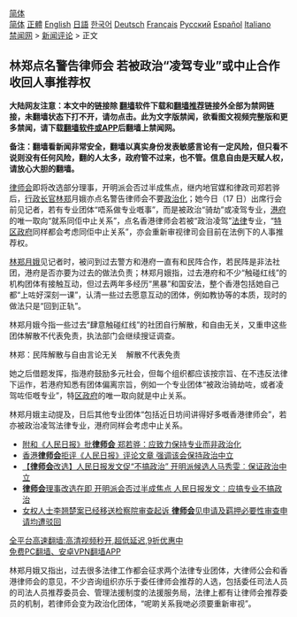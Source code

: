  <!-- 面包屑导航 --> <div class="breadcrumb"><!-- GTranslate: https://gtranslate.io/ -->  <div class="switcher notranslate">  <div class="selected">  <a href="#" onclick="return false;"> 简体</a>  </div>  <div class="option">  <a href="https://www.bannedbook.org" onclick="doGTranslate('zh-CN|zh-CN');jQuery('div.switcher div.selected a').html(jQuery(this).html());return false;" title="简体中文" class="nturl selected"> 简体</a>  <a href="https://www.bannedbook.org/zh-tw/" onclick="doGTranslate('zh-CN|zh-TW');jQuery('div.switcher div.selected a').html(jQuery(this).html());return false;" title="繁體中文" class="nturl"> 正體</a>  <a href="https://www.bannedbook.org/en/" onclick="doGTranslate('zh-CN|en');jQuery('div.switcher div.selected a').html(jQuery(this).html());return false;" title="English" class="nturl"> English</a>  <a href="https://www.bannedbook.org/ja/" onclick="doGTranslate('zh-CN|ja');jQuery('div.switcher div.selected a').html(jQuery(this).html());return false;" title="日本語" class="nturl"> 日語</a>  <a href="https://www.bannedbook.org/ko/" onclick="doGTranslate('zh-CN|ko');jQuery('div.switcher div.selected a').html(jQuery(this).html());return false;" title="한국어" class="nturl"> 한국어</a>  <a href="https://www.bannedbook.org/de/" onclick="doGTranslate('zh-CN|de');jQuery('div.switcher div.selected a').html(jQuery(this).html());return false;" title="Deutsch" class="nturl"> Deutsch</a>  <a href="https://www.bannedbook.org/fr/" onclick="doGTranslate('zh-CN|fr');jQuery('div.switcher div.selected a').html(jQuery(this).html());return false;" title="Français" class="nturl"> Français</a>  <a href="https://www.bannedbook.org/ru/" onclick="doGTranslate('zh-CN|ru');jQuery('div.switcher div.selected a').html(jQuery(this).html());return false;" title="Русский" class="nturl"> Русский</a>  <a href="https://www.bannedbook.org/es/" onclick="doGTranslate('zh-CN|es');jQuery('div.switcher div.selected a').html(jQuery(this).html());return false;" title="Español" class="nturl"> Español</a>  <a href="https://www.bannedbook.org/it/" onclick="doGTranslate('zh-CN|it');jQuery('div.switcher div.selected a').html(jQuery(this).html());return false;" title="Italiano" class="nturl"> Italiano</a>  </div>  </div>      <div class='breadcrumb-sub'><!-- Breadcrumb NavXT 6.3.0 --> <a href="https://www.bannedbook.org/" class="home">禁闻网</a> &gt; <a href="https://www.bannedbook.org/bnews/comments/" class="category">新闻评论</a> &gt; 正文</div></div><h2>林郑点名警告律师会 若被政治“凌驾专业”或中止合作 收回人事推荐权</h2> <p class="notice"><b>大陆网友注意：本文中的链接除 <a href="https://github.com/bannedbook/fanqiang" >翻墙</a>软件下载和<a href="https://github.com/killgcd/justmysocks/blob/master/README.md">翻墙推荐</a>链接外全部为禁网链接，未翻墙状态下打不开，请勿点击。此为文字版禁闻，欲看图文视频完整版和更多禁闻，请下载<a href="https://github.com/bannedbook/fanqiang">翻墙软件或APP</a>后翻墙上禁闻网。</p><p>备注：翻墙看新闻非常安全，翻墙以真实身份发表敏感言论有一定风险，但只看不说则没有任何风险，翻的人太多，政府管不过来，也不管。信息自由是天赋人权，请放心大胆的翻墙。</b></p>  <div class="entry">  <p><a href="https://www.bannedbook.org/bnews/tag/%E5%BE%8B%E5%B8%88%E4%BC%9A/" class="st_tag internal_tag" rel="tag" title="标签 律师会 下的日志">律师会</a>即将改选部分理事，开明派会否过半成焦点，继内地官媒和律政司郑若骅后，<a href="https://www.bannedbook.org/bnews/tag/%e8%a1%8c%e6%94%bf%e9%95%bf%e5%ae%98/" class="st_tag internal_tag" rel="tag" title="标签 行政长官 下的日志">行政长官</a><a href="https://www.bannedbook.org/bnews/tag/%E6%9E%97%E9%83%91/" class="st_tag internal_tag" rel="tag" title="标签 林郑 下的日志">林郑</a>月娥亦点名警告律师会不要<a href="https://www.bannedbook.org/bnews/tag/%E6%94%BF%E6%B2%BB%E5%8C%96/" class="st_tag internal_tag" rel="tag" title="标签 政治化 下的日志">政治化</a>；她今日（17 日）出席行会前见记者，若有专业团体“唔系做专业嘅事”，而是被政治“骑劫”或凌驾专业，<a href="https://www.bannedbook.org/bnews/tag/%E6%B8%AF%E5%BA%9C/" class="st_tag internal_tag" rel="tag" title="标签 港府 下的日志">港府</a>的唯一取向“就系同佢中止关系”，点名香港律师会若被“政治凌驾”<a href="https://www.bannedbook.org/bnews/tag/%e6%b3%95%e5%be%8b/" class="st_tag internal_tag" rel="tag" title="标签 法律 下的日志">法律</a>专业，“<a href="https://www.bannedbook.org/bnews/tag/%E7%89%B9%E5%8C%BA%E6%94%BF%E5%BA%9C/" class="st_tag internal_tag" rel="tag" title="标签 特区政府 下的日志">特区政府</a>同样都会考虑同佢中止关系”，亦会重新审视律司会目前在法例下的人事推荐权。</p> <p><a href="https://www.bannedbook.org/bnews/tag/%e6%9e%97%e9%83%91%e6%9c%88%e5%a8%a5/" class="st_tag internal_tag" rel="tag" title="标签 林郑月娥 下的日志">林郑月娥</a>见记者时，被问到过去警方和港府一直有和民阵合作，若民阵是非法社团，港府是否亦要为过去的做法负责；林郑月娥指，过去港府和不少“触碰红线”的机构团体有接触互动，但过去两年多经历“黑暴”和国安法，整个香港包括她自己都“上咗好深刻一课”，认清一些过去愿意互动的团体，例如教协等的本质，现时的做法只是“回到正轨”。</p>  <p>林郑月娥今指一些过去“肆意触碰红线”的社团自行解散，和自由无关，又重申这些团体解散不代表免责，执法部门会继续搜证调查。</p> <p>林郑：民阵解散与自由言论无关    解散不代表免责</p>  <p>她之后借题发挥，指港府鼓励多元社会，但每个组织都应该按宗旨、在不违反法律下运作，若港府知悉有团体偏离宗旨，例如一个专业团体“被政治骑劫咗，或者凌驾咗佢嘅专业”，特<a href="https://www.bannedbook.org/bnews/tag/%E5%8C%BA%E6%94%BF%E5%BA%9C/" class="st_tag internal_tag" rel="tag" title="标签 区政府 下的日志">区政府</a>的唯一取向就是中止关系。</p> <p>林郑月娥主动提及，日后其他专业团体“包括近日坊间讲得好多嘅香港律师会”，若亦被政治凌驾法律专业，港府同样会考虑中止关系。</p>  <ul class='op-related-articles' title='相关阅读'> <li><a href='https://www.bannedbook.org/bnews/comments/20210816/1607275.html' target='_blank'>附和《人民日报》批<b>律师会</b> 郑若骅：应致力保持专业而非政治化</a></li> <li><a href='https://www.bannedbook.org/bnews/headline/20210815/1606819.html' target='_blank'>香港<b>律师会</b>拒评《人民日报》评论文章 强调该会保持政治中立</a></li> <li><a href='https://www.bannedbook.org/bnews/comments/20210815/1606422.html' target='_blank'>【<b>律师会</b>改选】人民日报发文促“不搞政治” 开明派候选人马秀雯︰保证政治中立</a></li> <li><a href='https://www.bannedbook.org/bnews/comments/20210814/1606351.html' target='_blank'><b>律师会</b>理事改选在即 开明派会否过半成焦点 人民日报发文︰应搞专业不搞政治</a></li> <li><a href='https://www.bannedbook.org/bnews/weiquan/20210813/1605828.html' target='_blank'>女权人士李翘楚案已经移送检察院审查起诉 <b>律师会</b>见申请及羁押必要性审查申请均遭驳回</a></li> </ul> <p class="texttj"> <a href="https://github.com/bannedbook/fanqiang/wiki/V2ray%E6%9C%BA%E5%9C%BA" target="_blank">全平台高速翻墙:高清视频秒开,超低延迟,9折优惠中</a><br/> <a href="https://github.com/bannedbook/fanqiang/wiki/%E7%A6%81%E9%97%BB%E7%BD%91%E5%AE%89%E5%8D%93%E7%BF%BB%E5%A2%99%E6%96%B0%E9%97%BBAPP" target="_blank">免费PC翻墙、安卓VPN翻墙APP</a></p><p>林郑月娥又指出，过去很多法律工作都会征求两个法律专业团体，大律师公会和香港律师会的意见，不少咨询组织亦乐于委任律师会推荐的人选，包括委任司法人员的司法人员推荐委员会、管理法援制度的法援服务局，法律上都有让律师会推荐委员的机制，若律师会变为政治化团体，“呢啲关系我哋必须要重新审视”。</p> <a name='sharetosocial'></a>  <div style="margin-bottom:5px;padding-bottom:5px;clear:both"> <div id="archive-pix-1" class="banner-ads"> <!-- AuctionX Display platform tag START --> <div id="26318x728x90x621x_ADSLOT2" clicktrack="%%CLICK_URL_ESC%%"></div> <!-- AuctionX Display platform tag END --> </div> <div id="archive-pix-2" class="banner-ads"> <!-- AuctionX Display platform tag START --> <div id="26315x300x250x621x_ADSLOT2" clicktrack="%%CLICK_URL_ESC%%"></div> <!-- AuctionX Display platform tag END --> </div> </div>  <div id="archive-pix-1" class="banner-ads"> <!-- AuctionX Display platform tag START --> <div id="26318x728x90x621x_ADSLOT3" clicktrack="%%CLICK_URL_ESC%%"></div> <!-- AuctionX Display platform tag END --> </div> </div><!--END ENTRY--> 